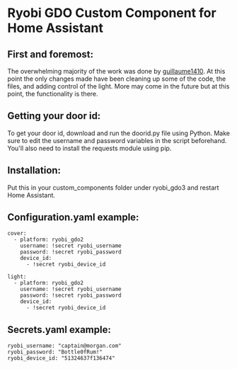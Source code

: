 # Ryobi GDO Custom Component for Home Assistant

## First and foremost:

The overwhelming majority of the work was done by [guillaume1410](https://community.home-assistant.io/u/guillaume1410/).  At this point the only changes made have been cleaning up some of the code, the files, and adding control of the light.  More may come in the future but at this point, the functionality is there.

## Getting your door id:

To get your door id, download and run the doorid.py file using Python.  Make sure to edit the username and password variables in the script beforehand.  You'll also need to install the requests module using pip.

## Installation:

Put this in your custom_components folder under ryobi_gdo3 and restart Home Assistant.

## Configuration.yaml example:
```
cover:
  - platform: ryobi_gdo2
    username: !secret ryobi_username
    password: !secret ryobi_password
    device_id:
      - !secret ryobi_device_id
      
light:
  - platform: ryobi_gdo2
    username: !secret ryobi_username
    password: !secret ryobi_password
    device_id:
      - !secret ryobi_device_id
```	  
## Secrets.yaml example:
```
ryobi_username: "captain@morgan.com"
ryobi_password: "Bottle0fRum!"
ryobi_device_id: "51324637f136474"
```
